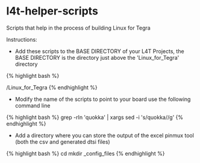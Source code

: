# l4t-helper-scripts

Scripts that help in the process of building Linux for Tegra

Instructions:

  * Add these scripts to the BASE DIRECTORY of your L4T Projects, the BASE DIRECTORY is the directory just above the 'Linux_for_Tegra' directory

{% highlight bash %}
<BASE DIRECTORY>/Linux_for_Tegra
{% endhighlight %}


  * Modify the name of the scripts to point to your board use the following command line


{% highlight bash %}
grep -rIn 'quokka' | xargs sed -i 's/quokka/<your board name>/g'
{% endhighlight %}


  * Add a directory where you can store the output of the excel pinmux tool (both the csv and generated dtsi files)


{% highlight bash %}
cd <BASE DIRECTORY>
mkdir <your board name>\_config\_files
{% endhighlight %}

